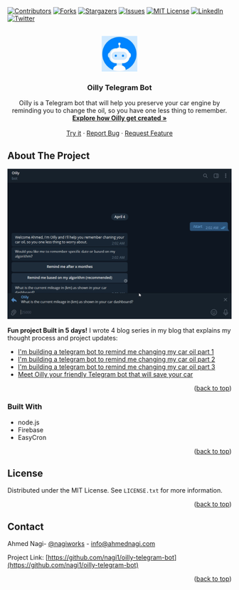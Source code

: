 <div id="top"></div>

[![Contributors][contributors-shield]][contributors-url]
[![Forks][forks-shield]][forks-url]
[![Stargazers][stars-shield]][stars-url]
[![Issues][issues-shield]][issues-url]
[![MIT License][license-shield]][license-url]
[![LinkedIn][linkedin-shield]][linkedin-url]
[![Twitter][twitter-shield]][twitter-url]

<!-- PROJECT LOGO -->
<br />
<div align="center">
  <a href="https://github.com/nagi1/oilly-telegram-bot">
    <img src="media/logo.jpg" alt="Logo" width="80" height="80">
  </a>

<h3 align="center">Oilly Telegram Bot</h3>

  <p align="center">
    Oilly is a Telegram bot that will help you preserve your car engine by reminding you to change the oil, so you have one less thing to remember.
    <br />
    <a href="https://ahmednagi.com/oilly-telegram-bot/"><strong>Explore how Oilly get created »</strong></a>
    <br />
    <br />
    <a href="https://t.me/OillyBot">Try it</a>
    ·
    <a href="https://github.com/nagi1/oilly-telegram-bot/issues">Report Bug</a>
    ·
    <a href="https://github.com/nagi1/oilly-telegram-bot/issues">Request Feature</a>
  </p>
</div>



<!-- ABOUT THE PROJECT -->
## About The Project

[![Oilly Demo GIF][product-screenshot]](https://te.me/OillyBoy)


**Fun project Built in 5 days!** I wrote 4 blog series in my blog that explains my thought process and project updates:

* [I'm building a telegram bot to remind me changing my car oil part 1](https://ahmednagi.com/oilly-telegram-bot/)
* [I'm building a telegram bot to remind me changing my car oil part 2](https://ahmednagi.com/oilly-telegram-bot-part-2/)
* [I'm building a telegram bot to remind me changing my car oil part 3](https://ahmednagi.com/oilly-telegram-bot-part-3/)
* [Meet Oilly your friendly Telegram bot that will save your car](https://ahmednagi.com/oilly-telegram-bot-part-4/)


<p align="right">(<a href="#top">back to top</a>)</p>



### Built With

* node.js
* Firebase
* EasyCron

<p align="right">(<a href="#top">back to top</a>)</p>



<!-- LICENSE -->
## License

Distributed under the MIT License. See `LICENSE.txt` for more information.

<p align="right">(<a href="#top">back to top</a>)</p>



<!-- CONTACT -->
## Contact

Ahmed Nagi- [@nagiworks](https://twitter.com/nagiworks) - info@ahmednagi.com

Project Link: [https://github.com/nagi1/oilly-telegram-bot](https://github.com/nagi1/oilly-telegram-bot)

<p align="right">(<a href="#top">back to top</a>)</p>




<!-- MARKDOWN LINKS & IMAGES -->
<!-- https://www.markdownguide.org/basic-syntax/#reference-style-links -->
[contributors-shield]: https://img.shields.io/github/contributors/nagi1/oilly-telegram-bot.svg?style=for-the-badge
[contributors-url]: https://github.com/nagi1/oilly-telegram-bot/graphs/contributors
[forks-shield]: https://img.shields.io/github/forks/nagi1/oilly-telegram-bot.svg?style=for-the-badge
[forks-url]: https://github.com/nagi1/oilly-telegram-bot/network/members
[stars-shield]: https://img.shields.io/github/stars/nagi1/oilly-telegram-bot.svg?style=for-the-badge
[stars-url]: https://github.com/nagi1/oilly-telegram-bot/stargazers
[issues-shield]: https://img.shields.io/github/issues/nagi1/oilly-telegram-bot.svg?style=for-the-badge
[issues-url]: https://github.com/nagi1/oilly-telegram-bot/issues
[license-shield]: https://img.shields.io/github/license/nagi1/oilly-telegram-bot.svg?style=for-the-badge
[license-url]: https://github.com/nagi1/oilly-telegram-bot/blob/master/LICENSE.txt
[twitter-shield]: https://img.shields.io/badge/-Twitter-black.svg?style=for-the-badge&logo=twitter
[linkedin-shield]: https://img.shields.io/badge/-LinkedIn-black.svg?style=for-the-badge&logo=linkedin
[linkedin-url]: https://linkedin.com/in/ahmednagi
[twitter-url]: https://twitter.com/OillyBot
[product-screenshot]: media/demo.gif
